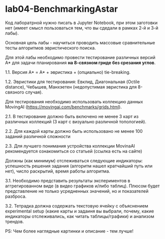 # lab04-BenchmarkingAstar

Код лаборатрной нужно писать в Jupyter Notebook, при этом заготовки нет (имеет смысл пользоваться тем, что вы сдедали в рамках 2-й и 3-й лабы).

Основная цель лабы - научиться проводить массовые сравнительные тесты алгоритмов эвристического поиска.

Для этой лабы необходимо провести тестирование различных версий A* для задачи планирования **на 8-связном гриде без срезания углов**.

1.1. Версия A* = A* + эвристика + (опциально) tie-breaking.

1.2. Эвристики для тестирования: Евклид, Диагональная (Octile distance), Чебышев, Манхэетен (недопустимая эвристика для 8-связного случая).

Для тестирования необходимо использовать коллекцию данных MovingAI (https://movingai.com/benchmarks/grids.html).

2.1. В тестирование должно быть включено не менее 3 карт из различных коллекций (3 карт с визуально различной топологией).

2.2. Для каждой карты должно быть использовано не менее 100 заданий различной сложности

2.3. Для лучшего понимания устройства коллекции MovinaAI рекомендуется ознакомиться со статьей (ссылка есть на сайте)

Должны (как минимум) отслеживаться следующие индикаторы: успешность решения задания (алгоритм нашел кратчайший путь или нет), число раскрытий, время работы алгоритма.

3.1. Необходимо представить результаты экспериментов в аггрегированном виде (в видео графиков и/либо таблиц). Плюсом будет представление не только усредненных значений, но и показателей разброса.

3.2. Тетрадка должна содержать текстовую ячейку с объяснением experimental setup (какие карты и задаиня вы выбрали, почему, какие индикаторы отслеживались, как читать таблицы/графики) и анализом трендов.

PS: Чем более наглядные картинки и описание - тем лучше!
